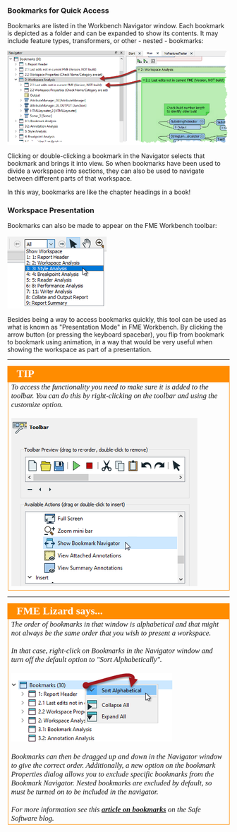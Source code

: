 ### Bookmarks for Quick Access ###
Bookmarks are listed in the Workbench Navigator window. Each bookmark is depicted as a folder and can be expanded to show its contents. It may include feature types, transformers, or other - nested - bookmarks:

![](./Images/Img5.015.BookmarksForAccess.png)

Clicking or double-clicking a bookmark in the Navigator selects that bookmark and brings it into view. So when bookmarks have been used to divide a workspace into sections, they can also be used to navigate between different parts of that workspace.

In this way, bookmarks are like the chapter headings in a book!


### Workspace Presentation ###
Bookmarks can also be made to appear on the FME Workbench toolbar:

![](./Images/Img5.016.PresentationOption.png)

Besides being a way to access bookmarks quickly, this tool can be used as what is known as "Presentation Mode" in FME Workbench. By clicking the arrow button (or pressing the keyboard spacebar), you flip from bookmark to bookmark using animation, in a way that would be very useful when showing the workspace as part of a presentation.

---

<!--Tip Section-->

<table style="border-spacing: 0px">
<tr>
<td style="vertical-align:middle;background-color:darkorange;border: 2px solid darkorange">
<i class="fa fa-info-circle fa-lg fa-pull-left fa-fw" style="color:white;padding-right: 12px;vertical-align:text-top"></i>
<span style="color:white;font-size:x-large;font-weight: bold;font-family:serif">TIP</span>
</td>
</tr>

<tr>
<td style="border: 1px solid darkorange">
<span style="font-family:serif; font-style:italic; font-size:larger">
To access the functionality you need to make sure it is added to the toolbar. You can do this by right-clicking on the toolbar and using the customize option.
<br><br>
<img src="./Images/Img5.400.ShowBookmarksNav.png">
</span>
</td>
</tr>
</table>

---

<!--Person X Says Section-->

<table style="border-spacing: 0px">
<tr>
<td style="vertical-align:middle;background-color:darkorange;border: 2px solid darkorange">
<i class="fa fa-quote-left fa-lg fa-pull-left fa-fw" style="color:white;padding-right: 12px;vertical-align:text-top"></i>
<span style="color:white;font-size:x-large;font-weight: bold;font-family:serif">FME Lizard says...</span>
</td>
</tr>

<tr>
<td style="border: 1px solid darkorange">
<span style="font-family:serif; font-style:italic; font-size:larger">
The order of bookmarks in that window is alphabetical and that might not always be the same order that you wish to present a workspace.
<br><br>In that case, right-click on Bookmarks in the Navigator window and turn off the default option to "Sort Alphabetically".
<br><br><img src="./Images/Img5.017.BookmarkSortOption.png">
<br><br>Bookmarks can then be dragged up and down in the Navigator window to give the correct order. Additionally, a new option on the bookmark Properties dialog allows you to exclude specific bookmarks from the Bookmark Navigator. Nested bookmarks are excluded by default, so must be turned on to be included in the navigator.
<br><br>For more information see this <strong><a href="http://blog.safe.com/2016/03/fmeevangelist146/">article on bookmarks</a></strong> on the Safe Software blog.
</span>
</td>
</tr>
</table>
